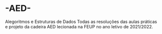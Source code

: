 # -AED-
Alegoritmos e Estruturas de Dados
Todas as resoluções das aulas práticas e projeto da cadeira AED lecionada na FEUP no ano letivo de 2021/2022.
